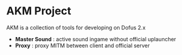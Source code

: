 AKM Project
===========
AKM is a collection of tools for developing on Dofus 2.x

- **Master Sound** : active sound ingame without official uplauncher
- **Proxy** : proxy MITM between client and official server
